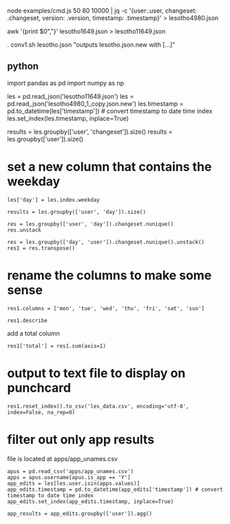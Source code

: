 node examples/cmd.js 50 80 10000 | jq -c '{user:.user, changeset: .changeset, version: .version, timestamp: .timestamp}' > lesotho4980.json

awk '{print $0","}' lesotho1649.json > lesotho11649.json

. conv1.sh lesotho.json
"outputs lesotho.json.new with [...]"

## python

import pandas as pd
import numpy as np

les = pd.read_json('lesotho11649.json')
les = pd.read_json('lesotho4980_1_copy.json.new')
les.timestamp = pd.to_datetime(les['timestamp']) # convert timestamp to date time index
les.set_index(les.timestamp, inplace=True)


results = les.groupby(['user', 'changeset']).size()
results = les.groupby(['user']).size()

# set a new column that contains the weekday
````
les['day'] = les.index.weekday

results = les.groupby(['user', 'day']).size()

res = les.groupby(['user', 'day']).changeset.nunique()
res.unstack

res = les.groupby(['day', 'user']).changeset.nunique().unstack()
res1 = res.transpose()
````
# rename the columns to make some sense
```
res1.columns = ['mon', 'tue', 'wed', 'thu', 'fri', 'sat', 'sun']
```

```
res1.describe
```

add a total column

```
res1['total'] = res1.sum(axis=1)
```

# output to text file to display on punchcard
````res1.reset_index().to_csv('les_data.csv', encoding='utf-8', index=False, na_rep=0)````

# filter out only app results
file is located at apps/app_unames.csv

````
apus = pd.read_csv('apps/app_unames.csv')
apps = apus.username[apus.is_app == 'Y']
app_edits = les[les.user.isin(apps.values)]
app_edits.timestamp = pd.to_datetime(app_edits['timestamp']) # convert timestamp to date time index
app_edits.set_index(app_edits.timestamp, inplace=True)

app_results = app_edits.groupby(['user']).agg()
````